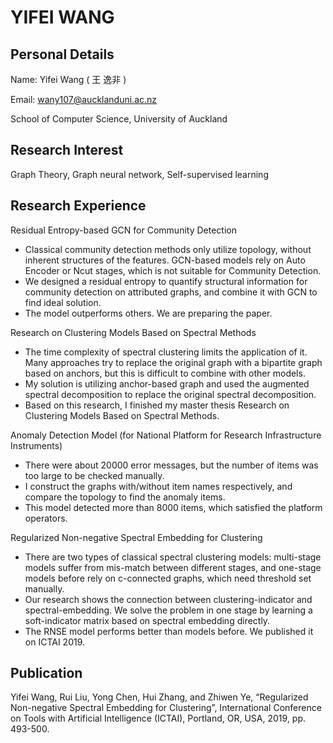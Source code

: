 # YIFEI  WANG
## Personal Details 
Name: Yifei Wang ( 王 逸非 )

Email: wany107@aucklanduni.ac.nz

School of Computer Science, University of Auckland

## Research Interest
Graph Theory, Graph neural network, Self-supervised learning

## Research Experience
Residual Entropy-based GCN for Community Detection
- Classical community detection methods only utilize topology, without inherent structures of the features. GCN-based models rely on Auto Encoder or Ncut stages, which is not suitable for Community Detection.
- We designed a residual entropy to quantify structural information for community detection on attributed graphs, and combine it with GCN to find ideal solution.
- The model outperforms others. We are preparing the paper.

Research on Clustering Models Based on Spectral Methods
- The time complexity of spectral clustering limits the application of it. Many approaches try to replace the original graph with a bipartite graph based on anchors, but this is difficult to combine with other models. 
- My solution is utilizing anchor-based graph and used the augmented spectral decomposition to replace the original spectral decomposition.
- Based on this research, I finished my master thesis Research on Clustering Models Based on Spectral Methods.

Anomaly Detection Model (for National Platform for Research Infrastructure Instruments)
- There were about 20000 error messages, but the number of items was too large to be checked manually.
- I construct the graphs with/without item names respectively, and compare the topology to find the anomaly items.
- This model detected more than 8000 items, which satisfied the platform operators.

Regularized Non-negative Spectral Embedding for Clustering
- There are two types of classical spectral clustering models: multi-stage models suffer from mis-match between different stages, and one-stage models before rely on c-connected graphs, which need threshold set manually.
- Our research shows the connection between clustering-indicator and spectral-embedding. We solve the problem in one stage by learning a soft-indicator matrix based on spectral embedding directly.
- The RNSE model performs better than models before. We published it on ICTAI 2019.

## Publication
Yifei Wang, Rui Liu, Yong Chen, Hui Zhang, and Zhiwen Ye, “Regularized Non-negative Spectral Embedding for Clustering”, International Conference on Tools with Artificial Intelligence (ICTAI), Portland, OR, USA, 2019, pp. 493-500.

